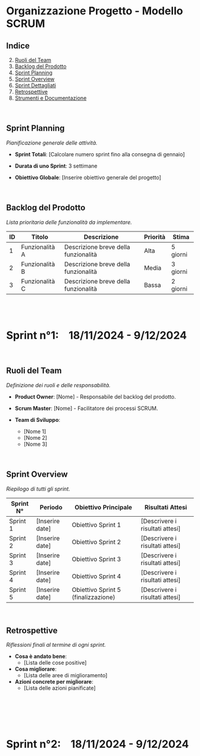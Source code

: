 # **Organizzazione Progetto - Modello SCRUM**
## **Indice**
2. [Ruoli del Team](#ruoli-del-team)
3. [Backlog del Prodotto](#backlog-del-prodotto)
4. [Sprint Planning](#sprint-planning)
5. [Sprint Overview](#sprint-overview)
6. [Sprint Dettagliati](#sprint-dettagliati)
7. [Retrospettive](#retrospettive)
8. [Strumenti e Documentazione](#strumenti-e-documentazione)

&nbsp;

## **Sprint Planning**
*Pianificazione generale delle attività.*

- **Sprint Totali**: [Calcolare numero sprint fino alla consegna di gennaio]

- **Durata di uno Sprint**: 3 settimane

- **Obiettivo Globale**: [Inserire obiettivo generale del progetto]

&nbsp;

## **Backlog del Prodotto**
*Lista prioritaria delle funzionalità da implementare.*

| **ID** | **Titolo**                | **Descrizione**                     | **Priorità** | **Stima** |
|--------|---------------------------|-------------------------------------|--------------|-----------|
| 1      | Funzionalità A            | Descrizione breve della funzionalità | Alta         | 5 giorni  |
| 2      | Funzionalità B            | Descrizione breve della funzionalità | Media        | 3 giorni  |
| 3      | Funzionalità C            | Descrizione breve della funzionalità | Bassa        | 2 giorni  |

&nbsp;
---
# Sprint n°1: &nbsp;&nbsp; 18/11/2024 - 9/12/2024
&nbsp;

## **Ruoli del Team**
*Definizione dei ruoli e delle responsabilità.*

- **Product Owner**: [Nome] - Responsabile del backlog del prodotto.

- **Scrum Master**: [Nome] - Facilitatore dei processi SCRUM.

- **Team di Sviluppo**: 
  - [Nome 1]
  - [Nome 2]
  - [Nome 3]

&nbsp;

## **Sprint Overview**
*Riepilogo di tutti gli sprint.*

| **Sprint N°** | **Periodo**          | **Obiettivo Principale**           | **Risultati Attesi**               |
|---------------|----------------------|-------------------------------------|-------------------------------------|
| Sprint 1      | [Inserire date]      | Obiettivo Sprint 1                 | [Descrivere i risultati attesi]    |
| Sprint 2      | [Inserire date]      | Obiettivo Sprint 2                 | [Descrivere i risultati attesi]    |
| Sprint 3      | [Inserire date]      | Obiettivo Sprint 3                 | [Descrivere i risultati attesi]    |
| Sprint 4      | [Inserire date]      | Obiettivo Sprint 4                 | [Descrivere i risultati attesi]    |
| Sprint 5      | [Inserire date]      | Obiettivo Sprint 5 (finalizzazione)| [Descrivere i risultati attesi]    |

&nbsp;

## **Retrospettive**
_Riflessioni finali al termine di ogni sprint._

- **Cosa è andato bene**:
  - [Lista delle cose positive]
- **Cosa migliorare**:
  - [Lista delle aree di miglioramento]
- **Azioni concrete per migliorare**:
  - [Lista delle azioni pianificate]

&nbsp;

&nbsp;
---
# Sprint n°2: &nbsp;&nbsp; 18/11/2024 - 9/12/2024
&nbsp;